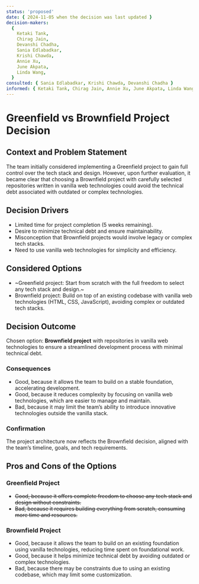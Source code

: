```yaml
---
status: 'proposed'
date: { 2024-11-05 when the decision was last updated }
decision-makers:
  {
    Ketaki Tank,
    Chirag Jain,
    Devanshi Chadha,
    Sania Edlabadkar,
    Krishi Chawda,
    Annie Xu,
    June Akpata,
    Linda Wang,
  }
consulted: { Sania Edlabadkar, Krishi Chawda, Devanshi Chadha }
informed: { Ketaki Tank, Chirag Jain, Annie Xu, June Akpata, Linda Wang }
---
```


# Greenfield vs Brownfield Project Decision

## Context and Problem Statement

The team initially considered implementing a Greenfield project to gain full control over the tech stack and design. However, upon further evaluation, it became clear that choosing a Brownfield project with carefully selected repositories written in vanilla web technologies could avoid the technical debt associated with outdated or complex technologies.

## Decision Drivers

- Limited time for project completion (5 weeks remaining).
- Desire to minimize technical debt and ensure maintainability.
- Misconception that Brownfield projects would involve legacy or complex tech stacks.
- Need to use vanilla web technologies for simplicity and efficiency.

## Considered Options

- ~Greenfield project: Start from scratch with the full freedom to select any tech stack and design.~
- Brownfield project: Build on top of an existing codebase with vanilla web technologies (HTML, CSS, JavaScript), avoiding complex or outdated tech stacks.

## Decision Outcome

Chosen option: **Brownfield project** with repositories in vanilla web technologies to ensure a streamlined development process with minimal technical debt.

### Consequences

- Good, because it allows the team to build on a stable foundation, accelerating development.
- Good, because it reduces complexity by focusing on vanilla web technologies, which are easier to manage and maintain.
- Bad, because it may limit the team’s ability to introduce innovative technologies outside the vanilla stack.

### Confirmation

The project architecture now reflects the Brownfield decision, aligned with the team’s timeline, goals, and tech requirements.

## Pros and Cons of the Options

### Greenfield Project

- ~~Good, because it offers complete freedom to choose any tech stack and design without constraints.~~
- ~~Bad, because it requires building everything from scratch, consuming more time and resources.~~

### Brownfield Project

- Good, because it allows the team to build on an existing foundation using vanilla technologies, reducing time spent on foundational work.
- Good, because it helps minimize technical debt by avoiding outdated or complex technologies.
- Bad, because there may be constraints due to using an existing codebase, which may limit some customization.

